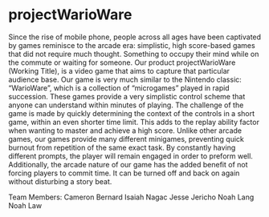# projectWarioWare
Since the rise of mobile phone, people across all ages have been captivated by games reminisce to the arcade era: simplistic, high score-based games that did not require much thought. Something to occupy their mind  while on the commute or waiting for someone. Our product projectWarioWare (Working Title), is a video game that aims to capture that particular audience base. Our game is very much similar to the Nintendo classic: “WarioWare”, which is a collection of “microgames” played in rapid succession. These games provide a very simplistic control scheme that anyone can understand within minutes of playing. The challenge of the game is made by quickly determining the context of the controls in a short game, within an even shorter time limit. This adds to the replay ability  factor when wanting to master and achieve a high score. Unlike other arcade games, our games provide many different minigames, preventing quick burnout from repetition of the same exact task. By constantly having different prompts, the player will remain engaged in order to preform well. Additionally, the arcade nature of our game has the added benefit of not forcing players to commit time. It can be turned off and back on again without disturbing a story beat.

Team Members:
Cameron Bernard
Isaiah Nagac
Jesse Jericho
Noah Lang
Noah Law

